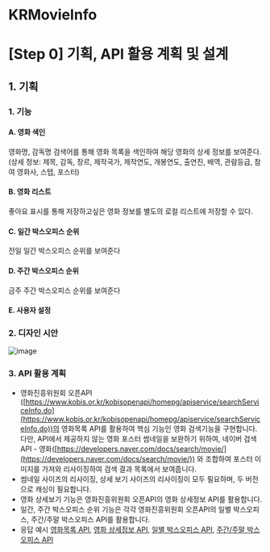 # KRMovieInfo
# [Step 0] 기획,  API 활용 계획 및 설계
## 1. 기획
### 1. 기능
#### A. 영화 색인
영화명, 감독명 검색어를 통해 영화 목록을 색인하여 해당 영화의 상세 정보를 보여준다.  
(상세 정보: 제목, 감독, 장르, 제작국가, 제작연도, 개봉연도, 출연진, 배역, 관람등급, 참여 영화사, 스텝, 포스터)
#### B. 영화 리스트
좋아요 표시를 통해 저장하고싶은 영화 정보를 별도의 로컬 리스트에 저장할 수 있다.
#### C. 일간 박스오피스 순위
전일 일간 박스오피스 순위를 보여준다
#### D. 주간 박스오피스 순위
금주 주간 박스오피스 순위를 보여준다
#### E. 사용자 설정 

### 2. 디자인 시안
![image](https://user-images.githubusercontent.com/72993238/164691765-efdef9df-b0ba-4daf-8ec8-18c83ff6a3fd.png)

### 3. API 활용 계획
- 영화진흥위원회 오픈API ([https://www.kobis.or.kr/kobisopenapi/homepg/apiservice/searchServiceInfo.do](https://www.kobis.or.kr/kobisopenapi/homepg/apiservice/searchServiceInfo.do))의 영화목록 API를 활용하여 핵심 기능인 영화 검색기능을 구현합니다. 다만, API에서 제공하지 않는 영화 포스터 썸네일을 보완하기 위하여, 네이버 검색 API - 영화([https://developers.naver.com/docs/search/movie/](https://developers.naver.com/docs/search/movie/)) 와 조합하여 포스터 이미지를 가져와 리사이징하여 검색 결과 목록에서 보여줍니다.
- 썸네일 사이즈의 리사이징, 상세 보기 사이즈의 리사이징이 모두 필요하며, 두 버전으로 캐싱이 필요합니다.
- 영화 상세보기 기능은 영화진흥위원회 오픈API의 영화 상세정보 API를 활용합니다.
- 일간, 주간 박스오피스 순위 기능은 각각 영화진흥위원회 오픈API의 일별 박스오피스, 주간/주말 박스오피스 API를 활용합니다.
- 응답 예시 
[영화목록 API](http://kobis.or.kr/kobisopenapi/webservice/rest/movie/searchMovieList.json?key=f5eef3421c602c6cb7ea224104795888), [영화 상세정보 API](http://www.kobis.or.kr/kobisopenapi/webservice/rest/movie/searchMovieInfo.json?key=f5eef3421c602c6cb7ea224104795888&movieCd=20124079), [일별 박스오피스 API](http://kobis.or.kr/kobisopenapi/webservice/rest/boxoffice/searchDailyBoxOfficeList.json?key=f5eef3421c602c6cb7ea224104795888&targetDt=20120101), [주간/주말 박스오피스 API](http://kobis.or.kr/kobisopenapi/webservice/rest/boxoffice/searchWeeklyBoxOfficeList.json?key=f5eef3421c602c6cb7ea224104795888&targetDt=20120101)
